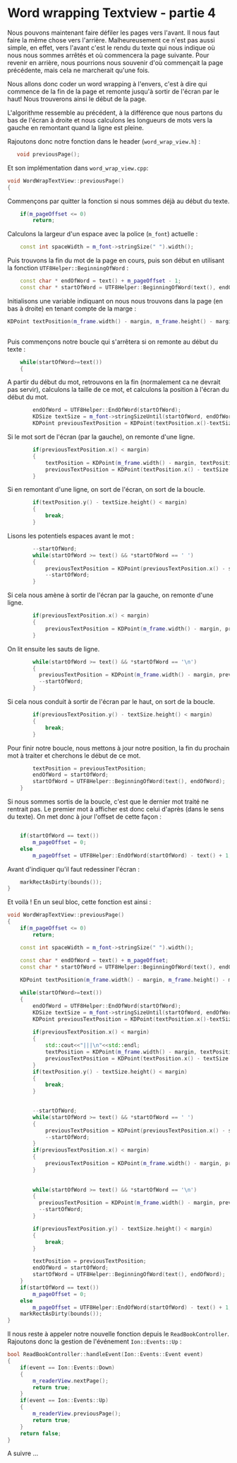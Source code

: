 # Word wrapping Textview - partie 4

Nous pouvons maintenant faire défiler les pages vers l'avant. Il nous faut faire la même chose vers l'arrière. Malheureusement ce n'est pas aussi simple, en effet, vers l'avant c'est le rendu du texte qui nous indique où nous nous sommes arrêtés et où commencera la page suivante. Pour revenir en arrière, nous pourrions nous souvenir d'où commençait la page précédente, mais cela ne marcherait qu'une fois.

Nous allons donc coder un word wrapping à l'envers, c'est à dire qui commence de la fin de la page et remonte jusqu'à sortir de l'écran par le haut! Nous trouverons ainsi le début de la page.

L'algorithme ressemble au précédent, à la différence que nous partons du bas de l'écran à droite et nous calculons les longueurs de mots vers la gauche en remontant quand la ligne est pleine.

Rajoutons donc notre fonction dans le header (`word_wrap_view.h`) :
```c++
   void previousPage();
```

Et son implémentation dans `word_wrap_view.cpp`:
```c++
void WordWrapTextView::previousPage()
{
```
Commençons par quitter la fonction si nous sommes déjà au début du texte.
```c++
    if(m_pageOffset <= 0)
        return;
```
Calculons la largeur d'un espace avec la police (`m_font`) actuelle :
```c++
    const int spaceWidth = m_font->stringSize(" ").width();
```
Puis trouvons la fin du mot de la page en cours, puis son début en utilisant la fonction `UTF8Helper::BeginningOfWord` :
```c++
    const char * endOfWord = text() + m_pageOffset - 1;
    const char * startOfWord = UTF8Helper::BeginningOfWord(text(), endOfWord);
```
Initialisons une variable indiquant on nous nous trouvons dans la page (en bas à droite) en tenant compte de la marge :
```c++
KDPoint textPosition(m_frame.width() - margin, m_frame.height() - margin);
    
```
Puis commençons notre boucle qui s'arrêtera si on remonte au début du texte :
```c++
    while(startOfWord>=text())
    {
```
A partir du début du mot, retrouvons en la fin (normalement ca ne devrait pas servir), calculons la taille de ce mot, et calculons la position à l'écran du début du mot.
```c++
        endOfWord = UTF8Helper::EndOfWord(startOfWord);
        KDSize textSize = m_font->stringSizeUntil(startOfWord, endOfWord);
        KDPoint previousTextPosition = KDPoint(textPosition.x()-textSize.width(), textPosition.y());
```
Si le mot sort de l'écran (par la gauche), on remonte d'une ligne.
```c++
        if(previousTextPosition.x() < margin)
        {
            textPosition = KDPoint(m_frame.width() - margin, textPosition.y() - textSize.height());
            previousTextPosition = KDPoint(textPosition.x() - textSize.width(), textPosition.y());
        }
```
Si en remontant d'une ligne, on sort de l'écran, on sort de la boucle.
```c++
        if(textPosition.y() - textSize.height() < margin)
        {
            break;
        }
```
Lisons les potentiels espaces avant le mot :
```c++
        --startOfWord;
        while(startOfWord >= text() && *startOfWord == ' ')
        {
            previousTextPosition = KDPoint(previousTextPosition.x() - spaceWidth, previousTextPosition.y());
            --startOfWord;
        }
```
Si cela nous amène à sortir de l'écran par la gauche, on remonte d'une ligne.
```c++
        if(previousTextPosition.x() < margin)
        {
            previousTextPosition = KDPoint(m_frame.width() - margin, previousTextPosition.y() - textSize.height());
        }
```
On lit ensuite les sauts de ligne.
```c++
        while(startOfWord >= text() && *startOfWord == '\n')
        {
          previousTextPosition = KDPoint(m_frame.width() - margin, previousTextPosition.y() - textSize.height());
          --startOfWord;
        }
```
Si cela nous conduit à sortir de l'écran par le haut, on sort de la boucle.
```c++
        if(previousTextPosition.y() - textSize.height() < margin)
        {
            break;
        }
```
Pour finir notre boucle, nous mettons à jour notre position, la fin du prochain mot à traiter et cherchons le début de ce mot.
```c++
        textPosition = previousTextPosition;
        endOfWord = startOfWord;
        startOfWord = UTF8Helper::BeginningOfWord(text(), endOfWord);
    }
```
Si nous sommes sortis de la boucle, c'est que le dernier mot traité ne rentrait pas. Le premier mot à afficher est donc celui d'après (dans le sens du texte). On met donc à jour l'offset de cette façon :
```c++

    if(startOfWord == text())
        m_pageOffset = 0;
    else
        m_pageOffset = UTF8Helper::EndOfWord(startOfWord) - text() + 1;
```
Avant d'indiquer qu'il faut redessiner l'écran :
```c++
    markRectAsDirty(bounds());
}
```

Et voilà ! En un seul bloc, cette fonction est ainsi :
```c++
void WordWrapTextView::previousPage()
{
    if(m_pageOffset <= 0)
        return;

    const int spaceWidth = m_font->stringSize(" ").width();

    const char * endOfWord = text() + m_pageOffset;
    const char * startOfWord = UTF8Helper::BeginningOfWord(text(), endOfWord);
    
    KDPoint textPosition(m_frame.width() - margin, m_frame.height() - margin);

    while(startOfWord>=text())
    {
        endOfWord = UTF8Helper::EndOfWord(startOfWord);
        KDSize textSize = m_font->stringSizeUntil(startOfWord, endOfWord);
        KDPoint previousTextPosition = KDPoint(textPosition.x()-textSize.width(), textPosition.y());
        
        if(previousTextPosition.x() < margin)
        {
            std::cout<<"|||\n"<<std::endl;
            textPosition = KDPoint(m_frame.width() - margin, textPosition.y() - textSize.height());
            previousTextPosition = KDPoint(textPosition.x() - textSize.width(), textPosition.y());
        }
        if(textPosition.y() - textSize.height() < margin)
        {
            break;
        }

        
        --startOfWord;
        while(startOfWord >= text() && *startOfWord == ' ')
        {
            previousTextPosition = KDPoint(previousTextPosition.x() - spaceWidth, previousTextPosition.y());
            --startOfWord;
        }
        if(previousTextPosition.x() < margin)
        {
            previousTextPosition = KDPoint(m_frame.width() - margin, previousTextPosition.y() - textSize.height());
        }
        
    
        while(startOfWord >= text() && *startOfWord == '\n')
        {
          previousTextPosition = KDPoint(m_frame.width() - margin, previousTextPosition.y() - textSize.height());
          --startOfWord;
        }    

        if(previousTextPosition.y() - textSize.height() < margin)
        {
            break;
        }

        textPosition = previousTextPosition;
        endOfWord = startOfWord;
        startOfWord = UTF8Helper::BeginningOfWord(text(), endOfWord);
    }
    if(startOfWord == text())
        m_pageOffset = 0;
    else
        m_pageOffset = UTF8Helper::EndOfWord(startOfWord) - text() + 1;
    markRectAsDirty(bounds());
}
```

Il nous reste à appeler notre nouvelle fonction depuis le `ReadBookController`. Rajoutons donc la gestion de l'événement `Ion::Events::Up` :
```c++
bool ReadBookController::handleEvent(Ion::Events::Event event) 
{  
    if(event == Ion::Events::Down)
    {
        m_readerView.nextPage();
        return true;
    }
    if(event == Ion::Events::Up)
    {
        m_readerView.previousPage();
        return true;
    }
    return false;
}
```

A suivre ...



